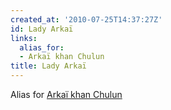 ```yaml
---
created_at: '2010-07-25T14:37:27Z'
id: Lady Arkaï
links:
  alias_for:
  - Arkaï khan Chulun
title: Lady Arkaï
---
```


Alias for [Arkaï khan Chulun]

  [Arkaï khan Chulun]: Arkaï_khan_Chulun